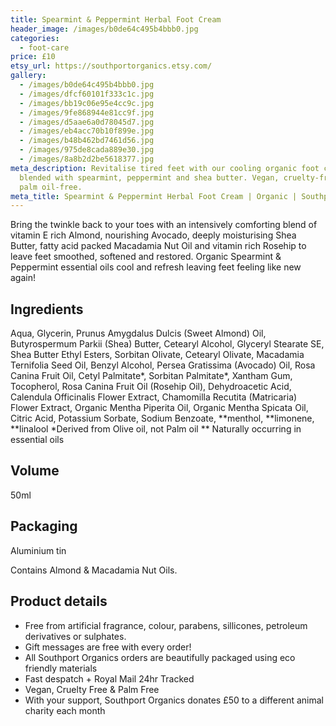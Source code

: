 ```yaml
---
title: Spearmint & Peppermint Herbal Foot Cream
header_image: /images/b0de64c495b4bbb0.jpg
categories:
  - foot-care
price: £10
etsy_url: https://southportorganics.etsy.com/
gallery:
  - /images/b0de64c495b4bbb0.jpg
  - /images/dfcf60101f333c1c.jpg
  - /images/bb19c06e95e4cc9c.jpg
  - /images/9fe868944e81cc9f.jpg
  - /images/d5aae6a0d78045d7.jpg
  - /images/eb4acc70b10f899e.jpg
  - /images/b48b462bd7461d56.jpg
  - /images/975de8cada889e30.jpg
  - /images/8a8b2d2be5618377.jpg
meta_description: Revitalise tired feet with our cooling organic foot cream
  blended with spearmint, peppermint and shea butter. Vegan, cruelty-free and
  palm oil-free.
meta_title: Spearmint & Peppermint Herbal Foot Cream | Organic | Southport Organics
---
```

Bring the twinkle back to your toes with an intensively comforting blend of vitamin E rich Almond, nourishing Avocado, deeply moisturising Shea Butter, fatty acid packed Macadamia Nut Oil and vitamin rich Rosehip to leave feet smoothed, softened and restored. Organic Spearmint & Peppermint essential oils cool and refresh leaving feet feeling like new again!

## Ingredients

Aqua, Glycerin, Prunus Amygdalus Dulcis (Sweet Almond) Oil, Butyrospermum Parkii (Shea) Butter, Cetearyl Alcohol, Glyceryl Stearate SE, Shea Butter Ethyl Esters, Sorbitan Olivate, Cetearyl Olivate, Macadamia Ternifolia Seed Oil, Benzyl Alcohol, Persea Gratissima (Avocado) Oil, Rosa Canina Fruit Oil, Cetyl Palmitate*, Sorbitan Palmitate*, Xantham Gum, Tocopherol, Rosa Canina Fruit Oil (Rosehip Oil), Dehydroacetic Acid, Calendula Officinalis Flower Extract, Chamomilla Recutita (Matricaria) Flower Extract, Organic Mentha Piperita Oil, Organic Mentha Spicata Oil, Citric Acid, Potassium Sorbate, Sodium Benzoate, **menthol, **limonene, **linalool
\*Derived from Olive oil, not Palm oil
** Naturally occurring in essential oils

## Volume

50ml

## Packaging

Aluminium tin

Contains Almond & Macadamia Nut Oils.

## Product details

- Free from artificial fragrance, colour, parabens, sillicones, petroleum derivatives or sulphates.
- Gift messages are free with every order!
- All Southport Organics orders are beautifully packaged using eco friendly materials
- Fast despatch + Royal Mail 24hr Tracked
- Vegan, Cruelty Free & Palm Free
- With your support, Southport Organics donates £50 to a different animal charity each month
